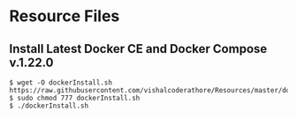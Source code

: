 # Resource Files

## Install Latest Docker CE and Docker Compose v.1.22.0

```
$ wget -O dockerInstall.sh https://raw.githubusercontent.com/vishalcoderathore/Resources/master/dockerInstall.sh
$ sudo chmod 777 dockerInstall.sh
$ ./dockerInstall.sh
```
